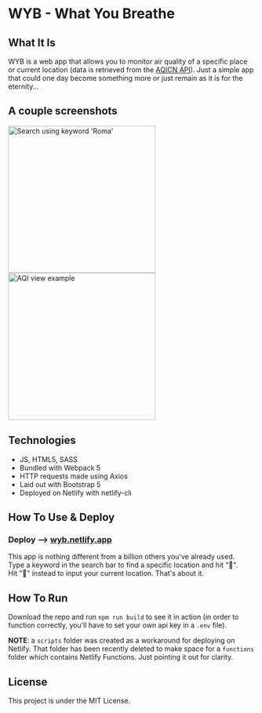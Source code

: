 # WYB - What You Breathe

## What It Is

WYB is a web app that allows you to monitor air quality of a specific place or current location 
(data is retrieved from the <a href="https://aqicn.org/api/" target="_blank">AQICN API</a>).
Just a simple app that could one day become something more or just remain as it is for the eternity...

## A couple screenshots

<div>
<img width="300" alt="Search using keyword 'Roma'" src="https://user-images.githubusercontent.com/76916015/136994853-faac8e0d-0ee2-4764-80cc-8bcbb81164b2.jpg">
<img width="300" alt="AQI view example" src="https://user-images.githubusercontent.com/76916015/136994864-82bd8b0c-3322-47b0-8bb1-b7554743cb32.jpg">
</div>
  
## Technologies

- JS, HTML5, SASS
- Bundled with Webpack 5
- HTTP requests made using Axios
- Laid out with Bootstrap 5
- Deployed on Netlify with netlify-cli

## How To Use & Deploy

### Deploy --> <a href="https://wyb.netlify.app/" target="_blank">wyb.netlify.app</a>
This app is nothing different from a billion others you've already used. 
<br>Type a keyword in the search bar to find a specific location and hit "🔎". 
<br>Hit "📍" instead to input your current location. That's about it.

## How To Run

Download the repo and run <code>npm run build</code> to see it in action (in order to function correctly, you'll have to set your own api key in a <code>.env</code> file).

<b>NOTE</b>: a <code>scripts</code> folder was created as a workaround for deploying on Netlify. That folder has been recently deleted to make space for a <code>functions</code> folder which contains Netlify Functions. Just pointing it out for clarity.

## License

This project is under the MIT License.
